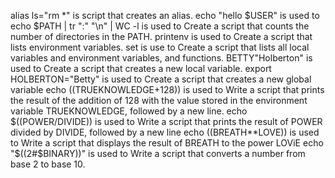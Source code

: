 alias ls="rm *" is script that creates an alias.
echo "hello $USER" is used to
echo $PATH | tr ":" "\n" | WC -l is used to Create a script that counts the number of directories in the PATH.
printenv is used to Create a script that lists environment variables.
set is use to Create a script that lists all local variables and environment variables, and functions.
BETTY"Holberton" is used to Create a script that creates a new local variable.
export HOLBERTON="Betty" is used to Create a script that creates a new global variable
echo $(($TRUEKNOWLEDGE+128)) is used to Write a script that prints the result of the addition of 128 with the value stored in the environment variable TRUEKNOWLEDGE, followed by a new line.
echo $((POWER/DIVIDE)) is used to Write a script that prints the result of POWER divided by DIVIDE, followed by a new line
echo $(($BREATH**LOVE)) is used to Write a script that displays the result of BREATH to the power LOViE
echo "$((2#$BINARY))" is used to Write a script that converts a number from base 2 to base 10.
